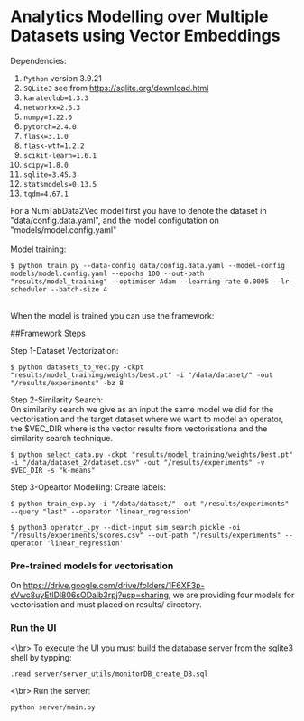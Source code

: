 # Analytics Modelling over Multiple Datasets using Vector Embeddings

Dependencies:

1. `Python` version 3.9.21
2. `SQLite3` see from https://sqlite.org/download.html
3. `karateclub=1.3.3`
4. `networkx=2.6.3`
5. `numpy=1.22.0 `
6. `pytorch=2.4.0`
7. `flask=3.1.0`
8. `flask-wtf=1.2.2`
9. `scikit-learn=1.6.1`
10. `scipy=1.8.0`
11. `sqlite=3.45.3`
12. `statsmodels=0.13.5`
13. `tqdm=4.67.1`

For a NumTabData2Vec model first you have to denote the dataset in "data/config.data.yaml", and the model configutation on "models/model.config.yaml"
</br>
</br>
Model training:
```
$ python train.py --data-config data/config.data.yaml --model-config models/model.config.yaml --epochs 100 --out-path "results/model_training" --optimiser Adam --learning-rate 0.0005 --lr-scheduler --batch-size 4
```
</br>
When the model is trained you can use the framework:

##Framework Steps

Step 1-Dataset Vectorization:
```
$ python datasets_to_vec.py -ckpt "results/model_training/weights/best.pt" -i "/data/dataset/" -out "/results/experiments" -bz 8
```

Step 2-Similarity Search:
</br>
On similarity search we give as an input the same model we did for the vectorisation and the target dataset where we want to model an operator, the $VEC_DIR where is the vector results from vectorisationa and the similarity search technique.
```
$ python select_data.py -ckpt "results/model_training/weights/best.pt" -i "/data/dataset_2/dataset.csv" -out "/results/experiments" -v $VEC_DIR -s "k-means"
```
Step 3-Opeartor Modelling:
Create labels:
</br>
```
$ python train_exp.py -i "/data/dataset/" -out "/results/experiments" --query "last" --operator 'linear_regression'
```

```
$ python3 operator_.py --dict-input sim_search.pickle -oi "/results/experiments/scores.csv" --out-path "/results/experiments" --operator 'linear_regression'
```

### Pre-trained models for vectorisation
On https://drive.google.com/drive/folders/1F6XF3p-sVwc8uyEtlDl806sODalb3rpj?usp=sharing, we are providing four models for vectorisation and must placed on results/ directory.

### Run the UI 
<\br>
To execute the UI you must build the database server from the sqlite3 shell by typping:
```
.read server/server_utils/monitorDB_create_DB.sql
```
<\br>
Run the server:
```
python server/main.py
```

